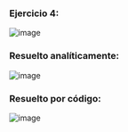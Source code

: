 ### Ejercicio 4:

![image](https://github.com/Jorge11Romero/Metodos-Numericos/assets/147437900/35bae813-f819-47df-bc09-04f26e0d4346)

### Resuelto analíticamente:

![image](https://github.com/Jorge11Romero/Metodos-Numericos/assets/147437900/fa5b3e45-3e86-4bb5-8272-cf5dacc4cbae)

### Resuelto por código:

![image](https://github.com/Jorge11Romero/Metodos-Numericos/assets/147437900/a37a3753-3ec7-4f26-916e-e6df4bf0ebdd)
